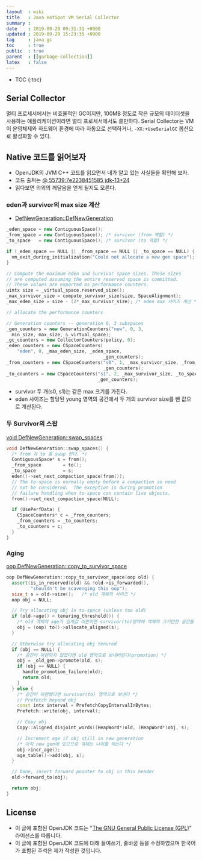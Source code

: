 ```yaml
---
layout  : wiki
title   : Java HotSpot VM Serial Collector
summary :
date    : 2019-09-29 09:31:31 +0900
updated : 2019-09-29 15:23:35 +0900
tag     : java gc
toc     : true
public  : true
parent  : [[garbage-collection]]
latex   : false
---
```

* TOC
{:toc}


## Serial Collector

멀티 프로세서에서는 비효율적인 GC이지만, 100MB 정도로 작은 규모의 데이터셋을 사용하는 애플리케이션이라면 멀티 프로세서에서도 쓸만하다. Serial Collector는 VM이 운영체제와 하드웨어 환경에 따라 자동으로 선택하거나, `-XX:+UseSerialGC` 옵션으로 활성화할 수 있다.

## Native 코드를 읽어보자

* OpenJDK의 JVM C++ 코드를 읽으면서 내가 알고 있는 사실들을 확인해 보자.
* 코드 출처는 [@ 55739:7e2238451585 jdk-13+24](https://hg.openjdk.java.net/zgc/zgc/file/7e2238451585/src/ )
* 읽다보면 의외의 깨달음을 얻게 될지도 모른다.

### eden과 survivor의 max size 계산

* [DefNewGeneration::DefNewGeneration]( https://hg.openjdk.java.net/zgc/zgc/file/7e2238451585/src/hotspot/share/gc/serial/defNewGeneration.cpp#l169 )

```cpp
_eden_space = new ContiguousSpace();
_from_space = new ContiguousSpace(); /* survivor (from 역할) */
_to_space   = new ContiguousSpace(); /* survivor (to 역할) */

if (_eden_space == NULL || _from_space == NULL || _to_space == NULL) {
  vm_exit_during_initialization("Could not allocate a new gen space");
}

// Compute the maximum eden and survivor space sizes. These sizes
// are computed assuming the entire reserved space is committed.
// These values are exported as performance counters.
uintx size = _virtual_space.reserved_size();
_max_survivor_size = compute_survivor_size(size, SpaceAlignment);
_max_eden_size = size - (2*_max_survivor_size); /* eden max 사이즈 계산 */

// allocate the performance counters

// Generation counters -- generation 0, 3 subspaces
_gen_counters = new GenerationCounters("new", 0, 3,
  min_size, max_size, &_virtual_space);
_gc_counters = new CollectorCounters(policy, 0);
_eden_counters = new CSpaceCounters(
    "eden", 0, _max_eden_size, _eden_space,
                                    _gen_counters);
_from_counters = new CSpaceCounters("s0", 1, _max_survivor_size, _from_space,
                                    _gen_counters);
_to_counters = new CSpaceCounters("s1", 2, _max_survivor_size, _to_space,
                                  _gen_counters);
```

* survivor 두 개(s0, s1)는 같은 max 크기를 가진다.
* eden 사이즈는 할당된 young 영역의 공간에서 두 개의 survivor size를 뺀 값으로 계산된다.

### 두 Survivor의 스왑

[void DefNewGeneration::swap_spaces](https://hg.openjdk.java.net/zgc/zgc/file/7e2238451585/src/hotspot/share/gc/serial/defNewGeneration.cpp#l291 )

```cpp
void DefNewGeneration::swap_spaces() {
  /* from 과 to 를 swap 한다. */
  ContiguousSpace* s = from();
  _from_space        = to();
  _to_space          = s;
  eden()->set_next_compaction_space(from());
  // The to-space is normally empty before a compaction so need
  // not be considered.  The exception is during promotion
  // failure handling when to-space can contain live objects.
  from()->set_next_compaction_space(NULL);

  if (UsePerfData) {
    CSpaceCounters* c = _from_counters;
    _from_counters = _to_counters;
    _to_counters = c;
  }
}
```

### Aging

[oop DefNewGeneration::copy_to_survivor_space](https://hg.openjdk.java.net/zgc/zgc/file/7e2238451585/src/hotspot/share/gc/serial/defNewGeneration.cpp#l739 )

```cpp
oop DefNewGeneration::copy_to_survivor_space(oop old) {
  assert(is_in_reserved(old) && !old->is_forwarded(),
         "shouldn't be scavenging this oop");
  size_t s = old->size();   /* old 객체의 사이즈 */
  oop obj = NULL;

  // Try allocating obj in to-space (unless too old)
  if (old->age() < tenuring_threshold()) {
    /* old 객체의 age가 임계값 미만이면 survivor(to)영역에 객체의 크기만한 공간을 마련한다 */
    obj = (oop) to()->allocate_aligned(s);
  }

  // Otherwise try allocating obj tenured
  if (obj == NULL) {
    /* 공간이 마련되지 않았다면 old 영역으로 보내버린다(promotion) */
    obj = _old_gen->promote(old, s);
    if (obj == NULL) {
      handle_promotion_failure(old);
      return old;
    }
  } else {
    /* 공간이 마련됐다면 survivor(to) 영역으로 보낸다 */
    // Prefetch beyond obj
    const intx interval = PrefetchCopyIntervalInBytes;
    Prefetch::write(obj, interval);

    // Copy obj
    Copy::aligned_disjoint_words((HeapWord*)old, (HeapWord*)obj, s);

    // Increment age if obj still in new generation
    /* 아직 new gen에 있으므로 객체는 나이를 먹는다 */
    obj->incr_age();
    age_table()->add(obj, s);
  }

  // Done, insert forward pointer to obj in this header
  old->forward_to(obj);

  return obj;
}
```

## License

* 이 글에 포함된 OpenJDK 코드는 "[The GNU General Public License (GPL)][GPL]" 라이선스를 따릅니다.
* 이 글에 포함된 OpenJDK 코드에 대해 들여쓰기, 줄바꿈 등을 수정하였으며 한국어가 포함된 주석은 제가 작성한 것입니다.

[GPL]: https://hg.openjdk.java.net/zgc/zgc/file/7e2238451585/LICENSE
